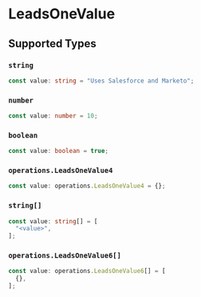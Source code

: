 # LeadsOneValue


## Supported Types

### `string`

```typescript
const value: string = "Uses Salesforce and Marketo";
```

### `number`

```typescript
const value: number = 10;
```

### `boolean`

```typescript
const value: boolean = true;
```

### `operations.LeadsOneValue4`

```typescript
const value: operations.LeadsOneValue4 = {};
```

### `string[]`

```typescript
const value: string[] = [
  "<value>",
];
```

### `operations.LeadsOneValue6[]`

```typescript
const value: operations.LeadsOneValue6[] = [
  {},
];
```

